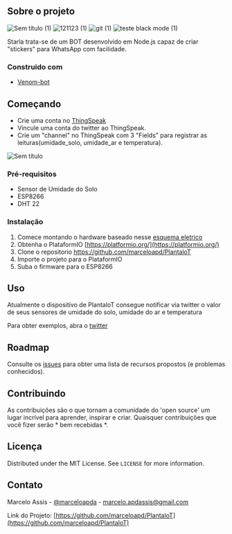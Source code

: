 ## Sobre o projeto

![Sem título (1)](https://user-images.githubusercontent.com/71731452/111238623-2f6b7880-85d6-11eb-9a0e-115589110727.png)                ![121123 (1)](https://user-images.githubusercontent.com/71731452/111239249-8cb3f980-85d7-11eb-9f03-bcb370dddd6a.jpg)                ![git (1)](https://user-images.githubusercontent.com/71731452/111239743-98ec8680-85d8-11eb-883c-d0815fbeb807.jpg)  ![teste black mode (1)](https://user-images.githubusercontent.com/71731452/111240166-79a22900-85d9-11eb-9f9e-0c5af0f8c346.jpg)



Starla trata-se de um BOT desenvolvido em Node.js capaz de criar "stickers" para WhatsApp com facilidade.


### Construido com

* [Venom-bot](https://www.npmjs.com/package/venom-bot)


## Começando

* Crie uma conta no [ThingSpeak](https://thingspeak.com/)
* Vincule uma conta do twitter ao ThingSpeak.
* Crie um "channel" no ThingSpeak com 3 "Fields" para registrar as leituras(umidade_solo, umidade_ar e temperatura).

![Sem título](https://user-images.githubusercontent.com/71731452/111236804-78b9c900-85d2-11eb-886d-4f2d571e07b4.png)



### Pré-requisitos

* Sensor de Umidade do Solo
* ESP8266
* DHT 22

### Instalação

1. Comece montando o hardware baseado nesse [esquema eletrico](https://user-images.githubusercontent.com/71731452/111225844-0db2c700-85bf-11eb-83d9-2f78065c2d21.jpg) 
2. Obtenha o PlataformIO [https://platformio.org/](https://platformio.org/)
3. Clone o repositorio https://github.com/marceloapd/PlantaloT
4. Importe o projeto para o PlataformIO
5. Suba o firmware para o ESP8266
   

## Uso

Atualmente o dispositivo de PlantaloT consegue notificar via twitter o valor de seus sensores de umidade do solo, umidade do ar e temperatura

Para obter exemplos, abra o [twitter](https://twitter.com/do_planta)


## Roadmap

Consulte os [issues](https://github.com/othneildrew/Best-README-Template/issues) para obter uma lista de recursos propostos (e problemas conhecidos).



## Contribuindo

As contribuições são o que tornam a comunidade do 'open source' um lugar incrível para aprender, inspirar e criar. Quaisquer contribuições que você fizer serão * bem recebidas *.

## Licença

Distributed under the MIT License. See `LICENSE` for more information.



## Contato

Marcelo Assis - [@marceloapda](https://twitter.com/marceloapda) - marcelo.apdassis@gmail.com

Link do Projeto: [https://github.com/marceloapd/PlantaloT](https://github.com/marceloapd/PlantaloT)

